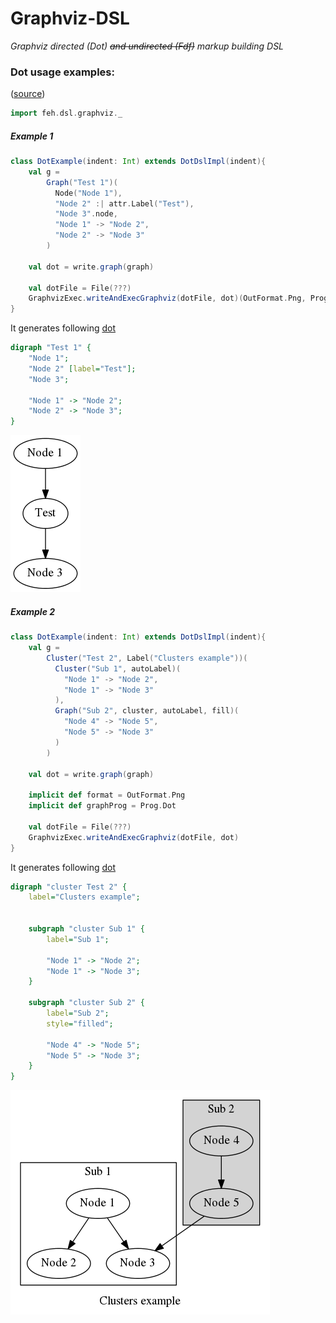 Graphviz-DSL
========================
_Graphviz directed (Dot) ~~and undirected (Fdf)~~ markup building DSL_


### Dot usage examples:
([source](src/test/scala/example/DotExamples.scala))

```scala
import feh.dsl.graphviz._
```

##### Example 1
```scala
class DotExample(indent: Int) extends DotDslImpl(indent){
    val g =
        Graph("Test 1")(
          Node("Node 1"),
          "Node 2" :| attr.Label("Test"),
          "Node 3".node,
          "Node 1" -> "Node 2",
          "Node 2" -> "Node 3"
        )

    val dot = write.graph(graph)

    val dotFile = File(???)
    GraphvizExec.writeAndExecGraphviz(dotFile, dot)(OutFormat.Png, Prog.Dot)
}
```
It generates following [dot](examples/example-1.dot)
```dot
digraph "Test 1" {
    "Node 1";
    "Node 2" [label="Test"];
    "Node 3";

    "Node 1" -> "Node 2";
    "Node 2" -> "Node 3";
}
```

![example-1](examples/example-1.png)

##### Example 2
```scala
class DotExample(indent: Int) extends DotDslImpl(indent){
    val g =
        Cluster("Test 2", Label("Clusters example"))(
          Cluster("Sub 1", autoLabel)(
            "Node 1" -> "Node 2",
            "Node 1" -> "Node 3"
          ),
          Graph("Sub 2", cluster, autoLabel, fill)(
            "Node 4" -> "Node 5",
            "Node 5" -> "Node 3"
          )
        )

    val dot = write.graph(graph)

    implicit def format = OutFormat.Png
    implicit def graphProg = Prog.Dot

    val dotFile = File(???)
    GraphvizExec.writeAndExecGraphviz(dotFile, dot)
}
```
It generates following [dot](examples/example-2.dot)
```dot
digraph "cluster Test 2" {
    label="Clusters example";


    subgraph "cluster Sub 1" {
        label="Sub 1";

        "Node 1" -> "Node 2";
        "Node 1" -> "Node 3";
    }

    subgraph "cluster Sub 2" {
        label="Sub 2";
        style="filled";

        "Node 4" -> "Node 5";
        "Node 5" -> "Node 3";
    }
}

```

![example-1](examples/example-2.png)